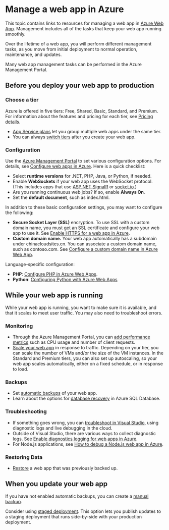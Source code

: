 <properties 
	pageTitle="Manage a web app in Azure" 
	description="Links to resources for managing a web app in Azure." 
	services="app-service\web" 
	documentationCenter="" 
	authors="erikre" 
	manager="wpickett" 
	editor=""/>

<tags
	ms.service="app-service-web"
	ms.date="01/12/2016"
	wacn.date=""/>

# Manage a web app in Azure

This topic contains links to resources for managing a web app in [Azure Web App](/documentation/services/web-sites/). Management includes all of the tasks that keep your web app running smoothly. 

Over the lifetime of a web app, you will perform different management tasks, as you move from initial deployment to normal operation, maintenance, and updates.

Many web app management tasks can be performed in the Azure Management Portal.

## Before you deploy your web app to production

### Choose a tier

Azure is offered in five tiers: Free, Shared, Basic, Standard, and Premium. For information about the features and pricing for each tier, see [Pricing details](/home/features/web-site/#price). 

- [App Service plans](/documentation/articles/azure-web-sites-web-hosting-plans-in-depth-overview) let you group multiple web apps under the same tier.
- You can always [switch tiers](/documentation/articles/web-sites-scale) after you create your web app.

### Configuration

Use the [Azure Management Portal](https://manage.windowsazure.cn/) to set various configuration options. For details, see [Configure web apps in Azure](/documentation/articles/web-sites-configure). Here is a quick checklist:

- Select **runtime versions** for .NET, PHP, Java, or Python, if needed.
- Enable **WebSockets** if your web app uses the WebSocket protocol. (This includes apps that use [ASP.NET SignalR](http://www.asp.net/signalr) or [socket.io](/documentation/articles/web-sites-nodejs-chat-app-socketio).)
- Are you running continuous web jobs? If so, enable **Always On**.
- Set the **default document**, such as index.html.

In addition to these basic configuration settings, you may want to configure the following:

- **Secure Socket Layer (SSL)** encryption. To use SSL with a custom domain name, you must get an SSL certificate and configure your web app to use it. See [Enable HTTPS for a web app in Azure](/documentation/articles/web-sites-configure-ssl-certificate).
- **Custom domain name.** Your web app automatically has a subdomain under chinacloudsites.cn. You can associate a custom domain name, such as contoso.com. See [Configure a custom domain name in Azure Web App](/documentation/articles/web-sites-custom-domain-name).

Language-specific configuration:

- **PHP**: [Configure PHP in Azure Web Apps](/documentation/articles/web-sites-php-configure).
- **Python**: [Configuring Python with Azure Web Apps](/documentation/articles/web-sites-python-configure)


## While your web app is running

While your web app is running, you want to make sure it is available, and that it scales to meet user traffic. You may also need to troubleshoot errors.

### Monitoring

- Through the Azure Management Portal, you can [add performance metrics](/documentation/articles/web-sites-monitor) such as CPU usage and number of client requests.
- [Scale your web app](/documentation/articles/web-sites-scale) in response to traffic. Depending on your tier, you can scale the number of VMs and/or the size of the VM instances. In the Standard and Premium tiers, you can also set up autoscaling, so your web app scales automatically, either on a fixed schedule, or in response to load.  
 
### Backups

- Set [automatic backups](/documentation/articles/web-sites-backup) of your web app.
- Learn about the options for [database recovery](/documentation/articles/sql-database-business-continuity) in Azure SQL Database.

### Troubleshooting

- If something goes wrong, you can [troubleshoot in Visual Studio](/documentation/articles/web-sites-dotnet-troubleshoot-visual-studio#remotedebug), using diagnostic logs and live debugging in the cloud. 
- Outside of Visual Studio, there are various ways to collect diagnostic logs. See [Enable diagnostics logging for web apps in Azure](/documentation/articles/web-sites-enable-diagnostic-log).
- For Node.js applications, see [How to debug a Node.js web app in Azure](/documentation/articles/web-sites-nodejs-debug).

### Restoring Data

- [Restore](/documentation/articles/web-sites-restore) a web app that was previously backed up.


## When you update your web app

If you have not enabled automatic backups, you can create a [manual backup](/documentation/articles/web-sites-backup).

Consider using [staged deployment](/documentation/articles/web-sites-staged-publishing). This option lets you publish updates to a staging deployment that runs side-by-side with your production deployment. 

<!-- Anchors. -->


[Before you deploy your site to production]: #before-you-deploy-your-site-to-production
[While your website is running]: #while-your-website-is-running
[When you update your website]: #when-you-update-your-website

  

